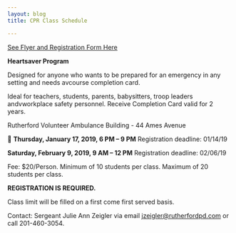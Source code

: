 ```yaml
---
layout: blog
title: CPR Class Schedule

---
```


[See Flyer and Registration Form Here](https://storage.googleapis.com/static.rutherford-nj.com/police/police%20blog%20posts/CPR%202019%20(1).pdf)

**Heartsaver Program**

Designed for anyone who wants to be prepared for an emergency in any setting and needs avcourse completion card. 

Ideal for teachers, students, parents, babysitters, troop leaders andvworkplace safety personnel. Receive Completion Card valid for 2 years.

Rutherford Volunteer Ambulance Building - 44 Ames Avenue

 
**Thursday, January 17, 2019, 6 PM – 9 PM**  Registration deadline: 01/14/19


**Saturday, February 9, 2019, 9 AM – 12 PM**  Registration deadline: 02/06/19

Fee: $20/Person. Minimum of 10 students per class. Maximum of 20 students per class.

**REGISTRATION IS REQUIRED.** 

Class limit will be filled on a first come first served basis.

Contact: Sergeant Julie Ann Zeigler via email jzeigler@rutherfordpd.com or call 201-460-3054.
